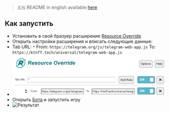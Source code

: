 > 🇪🇳 README in english available [here](README-EN.md)

## Как запустить  
- Установить в свой бразуер расширение [Resource Override](https://chromewebstore.google.com/detail/resource-override/pkoacgokdfckfpndoffpifphamojphii)
- Открыть настройки расширения и вписать следующие данные:
- Tab URL: `*` From: `https://telegram.org/js/telegram-web-app.js` To: `https://ktnff.tech/universal/telegram-web-app.js`
- ![Настройки расширения](settings.png)
- Открыть [Бота](https://web.telegram.org/k/#@tapswap_bot) и запустить игру
- ![Результат](image.png)